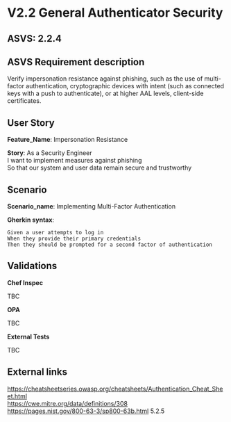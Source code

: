 # V2.2 General Authenticator Security

## ASVS: 2.2.4

## ASVS Requirement description

Verify impersonation resistance against phishing, such as the 
use of multi-factor authentication, cryptographic devices with
intent (such as connected keys with a push to authenticate),
or at higher AAL levels, client-side certificates.

## User Story

**Feature_Name**: Impersonation Resistance

**Story**:
As a Security Engineer\
I want to implement measures against phishing\
So that our system and user data remain secure and trustworthy

## Scenario

**Scenario_name**: Implementing Multi-Factor Authentication

**Gherkin syntax**:

```gherkin
Given a user attempts to log in
When they provide their primary credentials
Then they should be prompted for a second factor of authentication
```

## Validations

**Chef Inspec**

TBC

**OPA**

TBC

**External Tests**

TBC

## External links

<https://cheatsheetseries.owasp.org/cheatsheets/Authentication_Cheat_Sheet.html> \
<https://cwe.mitre.org/data/definitions/308> \
<https://pages.nist.gov/800-63-3/sp800-63b.html> 5.2.5
